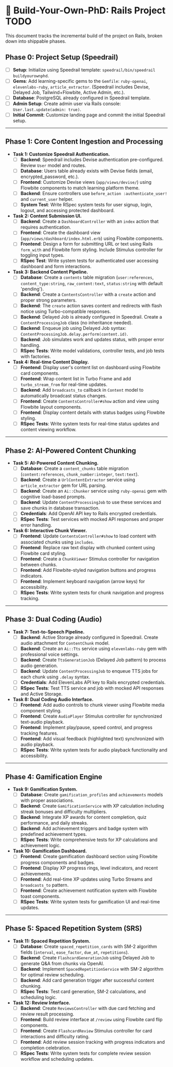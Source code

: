 # 🚀 Build-Your-Own-PhD: Rails Project TODO

This document tracks the incremental build of the project on Rails, broken down into shippable phases.

## Phase 0: Project Setup (Speedrail)

- [ ] **Setup**: Initialize using Speedrail template: `speedrail/bin/speedrail buildyourownphd`.
- [ ] **Gems**: Add learning-specific gems to the `Gemfile`: `ruby-openai`, `elevenlabs-ruby`, `article_extractor`. (Speedrail includes Devise, Delayed Job, Tailwind+Flowbite, Active Admin, etc.).
- [ ] **Database**: PostgreSQL already configured in Speedrail template.
- [ ] **Admin Setup**: Create admin user via Rails console: `User.last.update(admin: true)`.
- [ ] **Initial Commit**: Customize landing page and commit the initial Speedrail setup.

---

## Phase 1: Core Content Ingestion and Processing

*   **Task 1: Customize Speedrail Authentication.**
    *   [ ] **Backend**: Speedrail includes Devise authentication pre-configured. Review `User` model and routes.
    *   [ ] **Database**: Users table already exists with Devise fields (email, encrypted_password, etc.).
    *   [ ] **Frontend**: Customize Devise views (`app/views/devise/`) using Flowbite components to match learning platform theme.
    *   [ ] **Backend**: Ensure controllers use `before_action :authenticate_user!` and `current_user` helper.
    *   [ ] **System Test**: Write RSpec system tests for user signup, login, logout, and accessing protected dashboard.

*   **Task 2: Content Submission UI.**
    *   [ ] **Backend**: Create a `DashboardController` with an `index` action that requires authentication.
    *   [ ] **Frontend**: Create the dashboard view (`app/views/dashboard/index.html.erb`) using Flowbite components.
    *   [ ] **Frontend**: Design a form for submitting URL or text using Rails `form_with` and Flowbite form styling. Include Stimulus controller for toggling input types.
    *   [ ] **RSpec Test**: Write system tests for authenticated user accessing dashboard and form interactions.

*   **Task 3: Backend Content Pipeline.**
    *   [ ] **Database**: Create a `contents` table migration (`user:references`, `content_type:string`, `raw_content:text`, `status:string` with default 'pending').
    *   [ ] **Backend**: Create a `ContentsController` with a `create` action and proper strong parameters.
    *   [ ] **Backend**: The `create` action saves content and redirects with flash notice using Turbo-compatible responses.
    *   [ ] **Backend**: Delayed Job is already configured in Speedrail. Create a `ContentProcessingJob` class (no inheritance needed).
    *   [ ] **Backend**: Enqueue job using Delayed Job syntax: `ContentProcessingJob.delay.perform(content.id)`.
    *   [ ] **Backend**: Job simulates work and updates status, with proper error handling.
    *   [ ] **RSpec Tests**: Write model validations, controller tests, and job tests with factories.

*   **Task 4: Real-time Content Display.**
    *   [ ] **Frontend**: Display user's content list on dashboard using Flowbite card components.
    *   [ ] **Frontend**: Wrap content list in Turbo Frame and add `turbo_stream_from` for real-time updates.
    *   [ ] **Backend**: Add `broadcasts_to` callback in `Content` model to automatically broadcast status changes.
    *   [ ] **Frontend**: Create `ContentsController#show` action and view using Flowbite layout components.
    *   [ ] **Frontend**: Display content details with status badges using Flowbite styling.
    *   [ ] **RSpec Tests**: Write system tests for real-time status updates and content viewing workflow.

---

## Phase 2: AI-Powered Content Chunking

*   **Task 5: AI-Powered Content Chunking.**
    *   [ ] **Database**: Create a `content_chunks` table migration (`content:references`, `chunk_number:integer`, `text:text`).
    *   [ ] **Backend**: Create a `UrlContentExtractor` service using `article_extractor` gem for URL parsing.
    *   [ ] **Backend**: Create an `Ai::Chunker` service using `ruby-openai` gem with cognitive load-based prompts.
    *   [ ] **Backend**: Update `ContentProcessingJob` to use these services and save chunks in database transaction.
    *   [ ] **Credentials**: Add OpenAI API key to Rails encrypted credentials.
    *   [ ] **RSpec Tests**: Test services with mocked API responses and proper error handling.

*   **Task 6: Interactive Chunk Viewer.**
    *   [ ] **Frontend**: Update `ContentsController#show` to load content with associated chunks using `includes`.
    *   [ ] **Frontend**: Replace raw text display with chunked content using Flowbite card styling.
    *   [ ] **Frontend**: Create a `ChunkViewer` Stimulus controller for navigation between chunks.
    *   [ ] **Frontend**: Add Flowbite-styled navigation buttons and progress indicators.
    *   [ ] **Frontend**: Implement keyboard navigation (arrow keys) for accessibility.
    *   [ ] **RSpec Tests**: Write system tests for chunk navigation and progress tracking.

---

## Phase 3: Dual Coding (Audio)

*   **Task 7: Text-to-Speech Pipeline.**
    *   [ ] **Backend**: Active Storage already configured in Speedrail. Create audio attachment for `ContentChunk` model.
    *   [ ] **Backend**: Create an `Ai::Tts` service using `elevenlabs-ruby` gem with professional voice settings.
    *   [ ] **Backend**: Create `TtsGenerationJob` (Delayed Job pattern) to process audio generation.
    *   [ ] **Backend**: Update `ContentProcessingJob` to enqueue TTS jobs for each chunk using `.delay` syntax.
    *   [ ] **Credentials**: Add ElevenLabs API key to Rails encrypted credentials.
    *   [ ] **RSpec Tests**: Test TTS service and job with mocked API responses and Active Storage.

*   **Task 8: Dual Coding Audio Interface.**
    *   [ ] **Frontend**: Add audio controls to chunk viewer using Flowbite media component styling.
    *   [ ] **Frontend**: Create `AudioPlayer` Stimulus controller for synchronized text-audio playback.
    *   [ ] **Frontend**: Implement play/pause, speed control, and progress tracking features.
    *   [ ] **Frontend**: Add visual feedback (highlighted text) synchronized with audio playback.
    *   [ ] **RSpec Tests**: Write system tests for audio playback functionality and accessibility.

---

## Phase 4: Gamification Engine

*   **Task 9: Gamification System.**
    *   [ ] **Database**: Create `gamification_profiles` and `achievements` models with proper associations.
    *   [ ] **Backend**: Create `GamificationService` with XP calculation including streak bonuses and difficulty multipliers.
    *   [ ] **Backend**: Integrate XP awards for content completion, quiz performance, and daily streaks.
    *   [ ] **Backend**: Add achievement triggers and badge system with predefined achievement types.
    *   [ ] **RSpec Tests**: Write comprehensive tests for XP calculations and achievement logic.

*   **Task 10: Gamification Dashboard.**
    *   [ ] **Frontend**: Create gamification dashboard section using Flowbite progress components and badges.
    *   [ ] **Frontend**: Display XP progress rings, level indicators, and recent achievements.
    *   [ ] **Frontend**: Add real-time XP updates using Turbo Streams and `broadcasts_to` pattern.
    *   [ ] **Frontend**: Create achievement notification system with Flowbite toast components.
    *   [ ] **RSpec Tests**: Write system tests for gamification UI and real-time updates.

---

## Phase 5: Spaced Repetition System (SRS)

*   **Task 11: Spaced Repetition System.**
    *   [ ] **Database**: Create `spaced_repetition_cards` with SM-2 algorithm fields (`interval`, `ease_factor`, `due_at`, `repetitions`).
    *   [ ] **Backend**: Create `FlashcardGenerationJob` using Delayed Job to generate Q&A from chunks via OpenAI.
    *   [ ] **Backend**: Implement `SpacedRepetitionService` with SM-2 algorithm for optimal review scheduling.
    *   [ ] **Backend**: Add card generation trigger after successful content chunking.
    *   [ ] **RSpec Tests**: Test card generation, SM-2 calculations, and scheduling logic.

*   **Task 12: Review Interface.**
    *   [ ] **Backend**: Create `ReviewsController` with due card fetching and review result processing.
    *   [ ] **Frontend**: Build review interface at `/review` using Flowbite card flip components.
    *   [ ] **Frontend**: Create `FlashcardReview` Stimulus controller for card interactions and difficulty rating.
    *   [ ] **Frontend**: Add review session tracking with progress indicators and completion celebration.
    *   [ ] **RSpec Tests**: Write system tests for complete review session workflow and scheduling updates.
